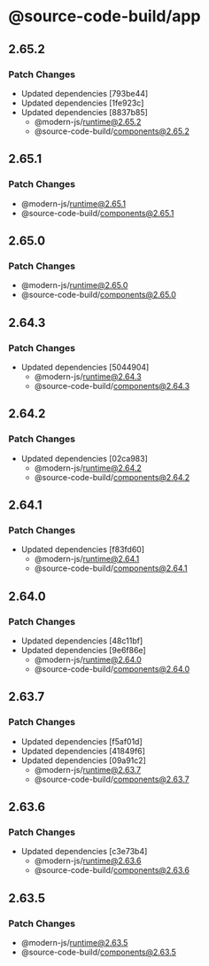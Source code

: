 # @source-code-build/app

## 2.65.2

### Patch Changes

- Updated dependencies [793be44]
- Updated dependencies [1fe923c]
- Updated dependencies [8837b85]
  - @modern-js/runtime@2.65.2
  - @source-code-build/components@2.65.2

## 2.65.1

### Patch Changes

- @modern-js/runtime@2.65.1
- @source-code-build/components@2.65.1

## 2.65.0

### Patch Changes

- @modern-js/runtime@2.65.0
- @source-code-build/components@2.65.0

## 2.64.3

### Patch Changes

- Updated dependencies [5044904]
  - @modern-js/runtime@2.64.3
  - @source-code-build/components@2.64.3

## 2.64.2

### Patch Changes

- Updated dependencies [02ca983]
  - @modern-js/runtime@2.64.2
  - @source-code-build/components@2.64.2

## 2.64.1

### Patch Changes

- Updated dependencies [f83fd60]
  - @modern-js/runtime@2.64.1
  - @source-code-build/components@2.64.1

## 2.64.0

### Patch Changes

- Updated dependencies [48c11bf]
- Updated dependencies [9e6f86e]
  - @modern-js/runtime@2.64.0
  - @source-code-build/components@2.64.0

## 2.63.7

### Patch Changes

- Updated dependencies [f5af01d]
- Updated dependencies [41849f6]
- Updated dependencies [09a91c2]
  - @modern-js/runtime@2.63.7
  - @source-code-build/components@2.63.7

## 2.63.6

### Patch Changes

- Updated dependencies [c3e73b4]
  - @modern-js/runtime@2.63.6
  - @source-code-build/components@2.63.6

## 2.63.5

### Patch Changes

- @modern-js/runtime@2.63.5
- @source-code-build/components@2.63.5
